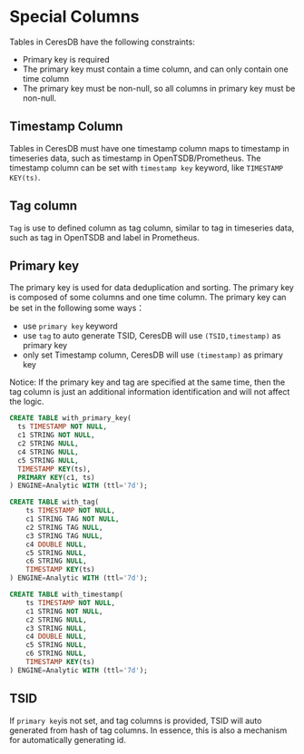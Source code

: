 # Special Columns

Tables in CeresDB have the following constraints:

- Primary key is required
- The primary key must contain a time column, and can only contain one time column
- The primary key must be non-null, so all columns in primary key must be non-null.

## Timestamp Column

Tables in CeresDB must have one timestamp column maps to timestamp in timeseries data, such as timestamp in OpenTSDB/Prometheus.
The timestamp column can be set with `timestamp key` keyword, like `TIMESTAMP KEY(ts)`.

## Tag column

`Tag` is use to defined column as tag column, similar to tag in timeseries data, such as tag in OpenTSDB and label in Prometheus.

## Primary key

The primary key is used for data deduplication and sorting. The primary key is composed of some columns and one time column.
The primary key can be set in the following some ways：

- use `primary key` keyword
- use `tag` to auto generate TSID, CeresDB will use `(TSID,timestamp)` as primary key
- only set Timestamp column, CeresDB will use `(timestamp)` as primary key

Notice: If the primary key and tag are specified at the same time, then the tag column is just an additional information identification and will not affect the logic.

```sql
CREATE TABLE with_primary_key(
  ts TIMESTAMP NOT NULL,
  c1 STRING NOT NULL,
  c2 STRING NULL,
  c4 STRING NULL,
  c5 STRING NULL,
  TIMESTAMP KEY(ts),
  PRIMARY KEY(c1, ts)
) ENGINE=Analytic WITH (ttl='7d');

CREATE TABLE with_tag(
    ts TIMESTAMP NOT NULL,
    c1 STRING TAG NOT NULL,
    c2 STRING TAG NULL,
    c3 STRING TAG NULL,
    c4 DOUBLE NULL,
    c5 STRING NULL,
    c6 STRING NULL,
    TIMESTAMP KEY(ts)
) ENGINE=Analytic WITH (ttl='7d');

CREATE TABLE with_timestamp(
    ts TIMESTAMP NOT NULL,
    c1 STRING NOT NULL,
    c2 STRING NULL,
    c3 STRING NULL,
    c4 DOUBLE NULL,
    c5 STRING NULL,
    c6 STRING NULL,
    TIMESTAMP KEY(ts)
) ENGINE=Analytic WITH (ttl='7d');
```

## TSID

If `primary key`is not set, and tag columns is provided, TSID will auto generated from hash of tag columns.
In essence, this is also a mechanism for automatically generating id.
